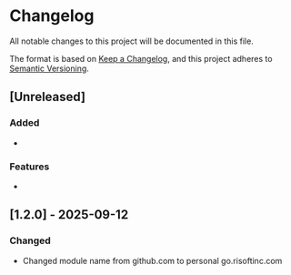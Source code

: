 # Changelog

All notable changes to this project will be documented in this file.

The format is based on [Keep a Changelog](https://keepachangelog.com/en/1.0.0/),
and this project adheres to [Semantic Versioning](https://semver.org/spec/v2.0.0.html).

## [Unreleased]
### Added
- 

### Features
- 

## [1.2.0] - 2025-09-12

### Changed
- Changed module name from github.com to personal go.risoftinc.com
